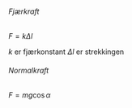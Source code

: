 
###### Fjærkraft
$F=k\Delta l$

$k$ er fjærkonstant
$\Delta l$ er strekkingen

###### Normalkraft
$F=mg\cos\alpha$

